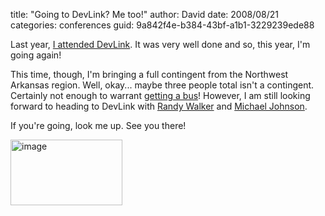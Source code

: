 
title: "Going to DevLink? Me too!"
author: David
date: 2008/08/21
categories: conferences
guid: 9a842f4e-b384-43bf-a1b1-3229239ede88

Last year, [I attended DevLink](http://www.mohundro.com/blog/2007/10/17/devLink2007Recap.aspx). It was very well done and so, this year, I'm going again! 

This time, though, I'm bringing a full contingent from the Northwest Arkansas region. Well, okay... maybe three people total isn't a contingent. Certainly not enough to warrant [getting a bus](http://devlink.net/TravelInfo/RidethedevLinkBus/tabid/116/Default.aspx)! However, I am still looking forward to heading to DevLink with [Randy Walker](http://www.mysoftwarestartup.com/) and [Michael Johnson](http://michaelcodes.net/). 

If you're going, look me up. See you there! 

[<img title="image" style="border-right: 0px; border-top: 0px; border-left: 0px; border-bottom: 0px" height="105" alt="image" src="http://www.mohundro.com/blog/content/binary/WindowsLiveWriter/GoingtoDevLinkMetoo_12A69/image_3.png" width="179" border="0">](http://devlink.net/)


